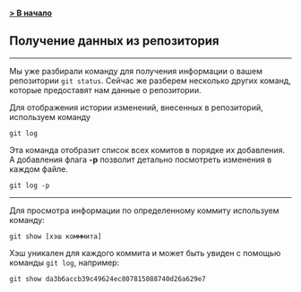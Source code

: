 [**> В начало**](./readme.md)

## Получение данных из репозитория
---

Мы уже разбирали команду для получения информации о вашем репозитории ``git status``. Сейчас же разберем несколько других команд, которые предоставят нам данные о репозитории. 

Для отображения истории изменений, внесенных в репозиторий, используем команду
```bash=
git log
```
Эта команда отобразит список всех комитов в порядке их добавления. А добавления флага **-p** позволит детально посмотреть изменения в каждом файле.
```bash=
git log -p
```

---

Для просмотра информации по определенному коммиту используем команду:
```bash=
git show [хэш комммита]
```
Хэш уникален для каждого коммита и может быть увиден с помощью команды ``git log``, например:
```bash=
git show da3b6accb39c49624ec807815088740d26a629e7
```